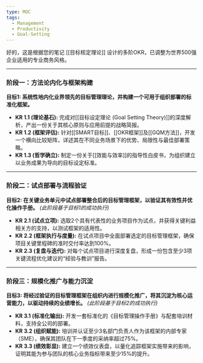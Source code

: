 ```yaml
---
type: MOC
tags:
  - Management
  - Productivity
  - Goal-Setting
---
```

好的，这是根据您的笔记 [[目标核定理论]] 设计的多阶OKR，已调整为世界500强企业适用的专业商务风格。

---

### 阶段一：方法论内化与框架构建

**目标1: 系统性地内化业界领先的目标管理理论，并构建一个可用于组织部署的标准化框架。**

*   **KR 1.1 (理论基石):** 完成对[[目标设定理论 (Goal Setting Theory)]]的深度解析，产出一份关于其核心原则与应用前提的战略简报。
*   **KR 1.2 (框架评估):** 针对[[SMART目标]]、[[OKR框架]]及[[GQM方法]]，开发一个横向比较矩阵，详述其在不同业务场景下的优势、局限性与最佳部署策略。
*   **KR 1.3 (哲学确立):** 制定一份关于[[效能与效率]]的指导性白皮书，为组织建立以业务成果为导向的目标设定标准。

---

### 阶段二：试点部署与流程验证

**目标2: 在关键业务单元中试点部署整合后的目标管理框架，以验证其有效性并优化操作手册。**
*(此阶段基于目标1的成功执行)*

*   **KR 2.1 (试点立项):** 选取2个具有代表性的业务项目作为试点，并获得关键利益相关方的支持，以测试框架的适用性。
*   **KR 2.2 (框架执行与度量):** 在试点项目中全面部署选定的目标管理框架，确保项目关键里程碑的准时交付率达到100%。
*   **KR 2.3 (复盘与迭代):** 对每个试点项目进行深度复盘，形成一份包含至少3项关键流程优化建议的“经验与教训”报告。

---

### 阶段三：规模化推广与能力沉淀

**目标3: 将经过验证的目标管理框架在组织内进行规模化推广，将其沉淀为核心运营能力，以驱动持续的业绩增长。**
*(此阶段基于目标2的成功执行)*

*   **KR 3.1 (标准化输出):** 开发一套标准化的《目标管理操作手册》与配套培训材料，支持全公司的部署。
*   **KR 3.2 (组织赋能):** 培训并认证至少3名部门负责人作为该框架的内部专家（SME），确保其团队在下一季度的采纳率超过75%。
*   **KR 3.3 (绩效彰显):** 建立一个绩效仪表盘，以量化追踪框架实施带来的影响，证明其能为参与团队的核心业务指标带来至少15%的提升。